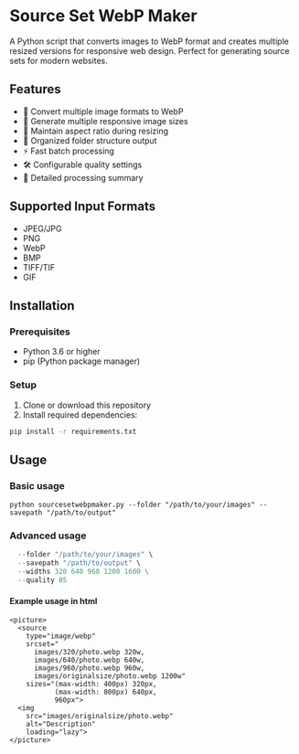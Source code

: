 # Source Set WebP Maker

A Python script that converts images to WebP format and creates multiple resized versions for responsive web design. Perfect for generating source sets for modern websites.

## Features

- 🔄 Convert multiple image formats to WebP
- 📱 Generate multiple responsive image sizes
- 🎯 Maintain aspect ratio during resizing
- 📁 Organized folder structure output
- ⚡ Fast batch processing
- 🛠️ Configurable quality settings
- 📄 Detailed processing summary

## Supported Input Formats

- JPEG/JPG
- PNG
- WebP
- BMP
- TIFF/TIF
- GIF

## Installation

### Prerequisites

- Python 3.6 or higher
- pip (Python package manager)

### Setup

1. Clone or download this repository
2. Install required dependencies:

```bash
pip install -r requirements.txt
```
## Usage
### Basic usage
```python sourcesetwebpmaker.py --folder "/path/to/your/images" --savepath "/path/to/output"```
### Advanced usage
``` python sourcesetwebpmaker.py \
  --folder "/path/to/your/images" \
  --savepath "/path/to/output" \
  --widths 320 640 960 1200 1600 \
  --quality 85
```


#### Example usage in html
```
<picture>
  <source 
    type="image/webp"
    srcset="
      images/320/photo.webp 320w,
      images/640/photo.webp 640w,
      images/960/photo.webp 960w,
      images/originalsize/photo.webp 1200w"
    sizes="(max-width: 400px) 320px,
           (max-width: 800px) 640px,
           960px">
  <img 
    src="images/originalsize/photo.webp" 
    alt="Description" 
    loading="lazy">
</picture>
```
